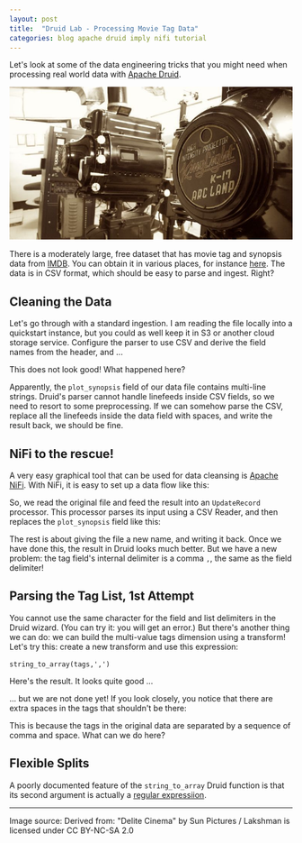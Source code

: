 ```yaml
---
layout: post
title:  "Druid Lab - Processing Movie Tag Data"
categories: blog apache druid imply nifi tutorial
---
```

Let's look at some of the data engineering tricks that you might need when processing real world data with [Apache Druid](https://druid.apache.org/).

!["Delite Cinema" by Sun Pictures / Lakshman is licensed under CC BY-NC-SA 2.0](/assets/2021-12-18-movie.jpg)

There is a moderately large, free dataset that has movie tag and synopsis data from [IMDB](https://www.imdb.com/). You can obtain it in various places, for instance [here](https://ritual.uh.edu/mpst-2018/). The data is in CSV format, which should be easy to parse and ingest. Right?

## Cleaning the Data

Let's go through with a standard ingestion. I am reading the file locally into a quickstart instance, but you could as well keep it in S3 or another cloud storage service. Configure the parser to use CSV and derive the field names from the header, and ...

[](/assets/2021-12-18-dq-1.jpg)

This does not look good! What happened here?

Apparently, the `plot_synopsis` field of our data file contains multi-line strings. Druid's parser cannot handle linefeeds inside CSV fields, so we need to resort to some preprocessing. If we can somehow parse the CSV, replace all the linefeeds inside the data field with spaces, and write the result back, we should be fine.

## NiFi to the rescue!

A very easy graphical tool that can be used for data cleansing is [Apache NiFi](https://nifi.apache.org/). With NiFi, it is easy to set up a data flow like this:

[](/assets/2021-12-28-nifi-1.jpg)

So, we read the original file and feed the result into an `UpdateRecord` processor. This processor parses its input using a CSV Reader, and then replaces the `plot_synopsis` field like this:

[](/assets/2021-12-28-nifi-2.jpg)

The rest is about giving the file a new name, and writing it back. Once we have done this, the result in Druid looks much better. But we have a new problem: the tag field's internal delimiter is a comma `,`, the same as the field delimiter!

[](/assets/2021-12-18-dq-2.jpg)

## Parsing the Tag List, 1st Attempt

You cannot use the same character for the field and list delimiters in the Druid wizard. (You can try it: you will get an error.) But there's another thing we can do: we can build the multi-value tags dimension using a transform! Let's try this: create a new transform and use this expression:
```
string_to_array(tags,',')
```
Here's the result. It looks quite good ...

[](/assets/2021-12-18-t-1.jpg)

... but we are not done yet! If you look closely, you notice that there are extra spaces in the tags that shouldn't be there:

[](/assets/2021-12-18-t-2.jpg)

This is because the tags in the original data are separated by a sequence of comma and space. What can we do here?

## Flexible Splits

A poorly documented feature of the `string_to_array` Druid function is that its second argument is actually a [regular expressiion](https://en.wikipedia.org/wiki/Regular_expression).



---

Image source: Derived from: "Delite Cinema" by Sun Pictures / Lakshman is licensed under CC BY-NC-SA 2.0 
